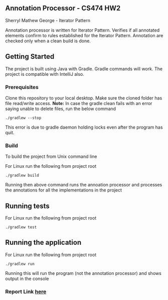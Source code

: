## Annotation Processor - CS474 HW2

Sherryl Mathew George - Iterator Pattern

Annotation processor is written for Iterator Pattern. Verifies if all annotated elements confirm to
rules established for the Iterator Pattern. Annotation are checked only when a clean build is done.

## Getting Started

The project is built using Java with Gradle. Gradle commands will work. The project is compatible with IntelliJ also.

### Prerequisites

Clone this repository to your local desktop. Make sure the cloned folder has file read/write access.
**Note:** In case the gradle clean fails with an error saying unable to delete files, run the below
command
```
./gradlew --stop
```
This error is due to gradle daemon holding locks even after the program has quit.
### Build

To build the project from Unix command line

For Linux run the following from project root
```
./gradlew build
```

Running then above command runs the annoation processor and processes the annotations for all the implementations
in the project

## Running tests

For Linux run the following from project root
```
./gradlew test
```

## Running the application

For Linux run the following from project root
```
./gradlew run
```
Running this will run the program (not the annotation processor) and shows output in the console


### Report Link [here](report/report.pdf)


